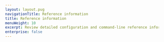 ```yaml
---
layout: layout.pug
navigationTitle: Reference information
title: Reference information
menuWeight: 10
excerpt: Review detailed configuration and command-line reference information
enterprise: false
---
```

